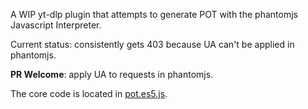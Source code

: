 A WIP yt-dlp plugin that attempts to generate POT with the phantomjs Javascript Interpreter.

Current status: consistently gets 403 because UA can't be applied in phantomjs.

**PR Welcome**: apply UA to requests in phantomjs.

The core code is located in [pot.es5.js](<js/src/pot.es5.cjs>).
